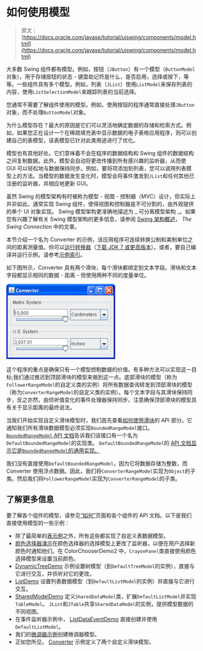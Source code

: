 # 如何使用模型

> 原文： [https://docs.oracle.com/javase/tutorial/uiswing/components/model.html](https://docs.oracle.com/javase/tutorial/uiswing/components/model.html)

大多数 Swing 组件都有模型。例如，按钮（`JButton`）有一个模型（`ButtonModel`对象），用于存储按钮的状态 - 键盘助记符是什么，是否启用，选择或按下，等等。一些组件具有多个模型。例如，列表（`JList`）使用`ListModel`来保存列表的内容，使用`ListSelectionModel`来跟踪列表的当前选择。

您通常不需要了解组件使用的模型。例如，使用按钮的程序通常直接处理`JButton`对象，而不处理`ButtonModel`对象。

为什么模型存在？最大的原因是它们可以灵活地确定数据的存储和检索方式。例如，如果您正在设计一个在稀疏填充表中显示数据的电子表格应用程序，则可以创建自己的表模型，该表模型已针对此类用途进行了优化。

模型也有其他好处。它们意味着不会在程序的数据结构和 Swing 组件的数据结构之间复制数据。此外，模型会自动将更改传播到所有感兴趣的监听器，从而使 GUI 可以轻松地与数据保持同步。例如，要将项添加到列表，您可以调用列表模型上的方法。当模型的数据发生变化时，模型会将事件激发到`JList`和任何其他已注册的监听器，并相应地更新 GUI。

虽然 Swing 的模型架构有时被称为模型 - 视图 - 控制器（MVC）设计，但实际上并非如此。通常实现 Swing 组件，使得视图和控制器是不可分割的，由外观提供的单个 UI 对象实现。 Swing 模型架构更准确地描述为 _ 可分离模型架构 _。如果您有兴趣了解有关 Swing 模型架构的更多信息，请参阅 [Swing 架构概述](http://www.oracle.com/technetwork/java/architecture-142923.html)， _The Swing Connection_ 中的文章。

本节介绍一个名为 Converter 的示例，该应用程序可连续转换公制和美制单位之间的距离测量值。你可以[运行转换器](https://docs.oracle.com/javase/tutorialJWS/samples/uiswing/ConverterProject/Converter.jnlp)（[下载 JDK 7 或更高版本](http://www.oracle.com/technetwork/java/javase/downloads/index.html)）。或者，要自己编译并运行示例，请参考[示例索引](../examples/components/index.html#Converter)。

如下图所示，Converter 具有两个滑块，每个滑块都绑定到文本字段。滑块和文本字段都显示相同的数据 - 距离 - 但使用两种不同的度量单位。

![Converter screenshot in the Metal look and feel](img/94f6458d5ed6bedaf2e380fdf4430b56.jpg)

这个程序的重点是确保只有一个模型控制数据的价值。有多种方法可以实现这一目标;我们通过推迟到顶部滑块的模型来做到这一点。底部滑块的模型（称为`FollowerRangeModel`的自定义类的实例）将所有数据查询转发到顶部滑块的模型（称为`ConverterRangeModel`的自定义类的实例）。每个文本字段与其滑块保持同步，反之亦然，由侦听值变化的事件处理器保持同步。注意确保顶部滑块的模型具有关于显示距离的最终说法。

当我们开始实现自定义滑块模型时，我们首先查看[如何使用滑块](../components/slider.html)的 API 部分。它通知我们所有滑块数据模型必须实现`BoundedRangeModel`接口。 [`BoundedRangeModel` API 文档](https://docs.oracle.com/javase/8/docs/api/javax/swing/BoundedRangeModel.html)告诉我们该接口有一个名为`DefaultBoundedRangeModel`的实现类。 `DefaultBoundedRangeModel`的 [API 文档显示它是`BoundedRangeModel`的通用实现。](https://docs.oracle.com/javase/8/docs/api/javax/swing/DefaultBoundedRangeModel.html)

我们没有直接使用`DefaultBoundedRangeModel`，因为它将数据存储为整数，而 Converter 使用浮点数据。因此，我们将`ConverterRangeModel`实现为`Object`的子类。然后我们将`FollowerRangeModel`实现为`ConverterRangeModel`的子类。

## 了解更多信息

要了解各个组件的模型，请参见[“如何”](componentlist.html)页面和各个组件的 API 文档。以下是我们直接使用模型的一些示例：

*   除了最简单的[表示例](table.html#eg)之外，所有这些都实现了自定义表数据模型。
*   [颜色选择器演示](colorchooser.html#eg)在颜色选择器的选择模型上更改了监听器，以便在用户选择新颜色时通知他们。在 ColorChooserDemo2 中，`CrayonPanel`类直接使用颜色选择模型来设置当前颜色。
*   [DynamicTreeDemo](../examples/components/index.html#DynamicTreeDemo) 示例设置树模型（到`DefaultTreeModel`的实例），直接与它进行交互，并侦听对它的更改。
*   [ListDemo](../examples/components/index.html#ListDemo) 设置列表数据模型（到`DefaultListModel`的实例）并直接与它进行交互。
*   [SharedModelDemo](../examples/components/index.html#SharedModelDemo) 定义`SharedDataModel`类，扩展`DefaultListModel`并实现`TableModel`。 `JList`和`JTable`共享`SharedDataModel`的实例，提供模型数据的不同视图。
*   在事件监听器示例中， [ListDataEventDemo](../events/../examples/events/index.html#ListDataEventDemo) 直接创建并使用`DefaultListModel`。
*   我们的[微调器示例](spinner.html#eg)创建微调器模型。
*   正如您所见， [Converter](../examples/components/index.html#Converter) 示例定义了两个自定义滑块模型。
